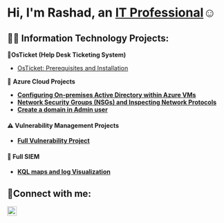 <h1>Hi, I'm Rashad, an <a href="https://linkedin.com/in/rashad-mowatt-9b401899">IT Professional</a>☺</h1>

<h2>👨‍💻 Information Technology Projects:</h2>

   <b>🧰OsTicket (Help Desk Ticketing System)</b>
  - [OsTicket: Prerequisites and Installation](https://github.com/rmowatt21/osticket-prereqs-)

 🔐  <b>Azure Cloud Projects<b>
  - [Configuring On-premises Active Directory within Azure VMs](https://github.com/rmowatt21/Configure-AD-.git)
  -  [Network Security Groups (NSGs) and Inspecting Network Protocols](https://github.com//rmowatt21/azure-network-protocols)
  -  [Create a domain in Admin user](https://github.com/rmowatt21/Create-a-domain-Admin-user-within-the-domain.git) 

#### ⚠️ Vulnerability Management Projects
   
 -  [Full Vulnerability Project](https://github.com/rmowatt21/vulnerability-management-program/tree/main)

#### 🎯 Full SIEM

- [KQL maps and log Visualization](https://github.com/rmowatt21/Attack-Maps-and-Log-Visualization**)

<h2>🤳Connect with me:</h2>

[<img align="left" alt="Rashad | LinkedIn" width="22px" src="https://cdn.jsdelivr.net/npm/simple-icons@v3/icons/linkedin.svg" />][linkedin]

[linkedin]: https://www.linkedin.com/in/rashad-mowatt-9b401899/




